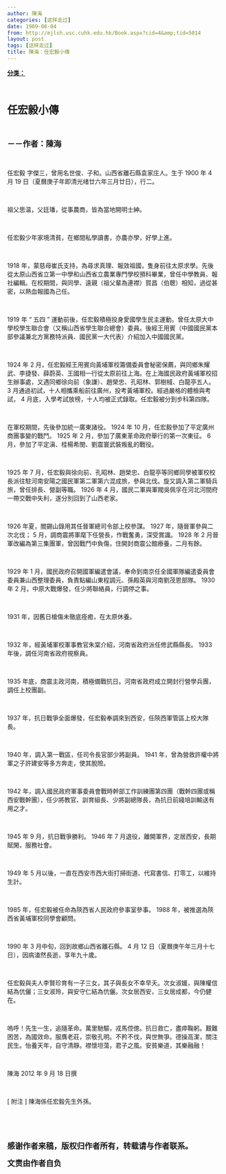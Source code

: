 ```yaml
---
author: 陳海
categories: [这样走过]
date: 1989-06-04
from: http://mjlsh.usc.cuhk.edu.hk/Book.aspx?cid=4&amp;tid=5014
layout: post
tags: [这样走过]
title: 陳海：任宏毅小傳
---
```


<div style="margin: 15px 10px 10px 0px;">
<div>
<span id="ctl00_ContentPlaceHolder1_chapter1_SubjectLabel" style="font-weight:bold;text-decoration:underline;">
   分类：
  </span>
</div>
<p class="p1">
<b>
<font size="5">
<span class="s1">
</span>
<br/>
</font>
</b>
</p>
<p class="p2">
<span class="s1">
<b>
<font size="5">
     任宏毅小傳
    </font>
</b>
</span>
</p>
<p class="p1">
<b>
<font size="4">
<span class="s1">
</span>
<br/>
</font>
</b>
</p>
<p class="p2">
<span class="s1">
<b>
<font size="4">
     －－作者：陳海
    </font>
</b>
</span>
</p>
<p class="p1">
<span class="s1">
</span>
<br/>
</p>
<p class="p2">
<span class="s1">
   任宏毅
  </span>
<span class="s2">
</span>
<span class="s1">
   字傑三，曾用名世俊、子和。山西省離石縣袁家庄人。生于
  </span>
<span class="s2">
   1900
  </span>
<span class="s1">
   年
  </span>
<span class="s2">
   4
  </span>
<span class="s1">
   月
  </span>
<span class="s2">
   19
  </span>
<span class="s1">
   日（夏曆庚子年即清光绪廿六年三月廿日），行二。
  </span>
</p>
<p class="p1">
<span class="s1">
</span>
<br/>
</p>
<p class="p2">
<span class="s1">
   祖父思温，父廷璠，從事農商，皆為當地開明士紳。
  </span>
</p>
<p class="p1">
<span class="s1">
</span>
<br/>
</p>
<p class="p2">
<span class="s1">
   任宏毅少年家境清貧，在鄉間私學讀書，亦農亦學，好學上進。
  </span>
</p>
<p class="p1">
<span class="s1">
</span>
<br/>
</p>
<p class="p2">
<span class="s2">
   1918
  </span>
<span class="s1">
   年，蒙慈母崔氏支持，為尋求真理、報效祖國，隻身前往太原求學。先後從太原山西省立第一中學和山西省立農業專門學校預科畢業，曾任中學教員、報社編輯。在校期間，與同學、遠親（祖父輩為連襟）賀昌（伯聰）相知，過從甚密，以熱血報國為己任。
  </span>
</p>
<p class="p1">
<span class="s1">
</span>
<br/>
</p>
<p class="p2">
<span class="s2">
   1919
  </span>
<span class="s1">
   年
  </span>
<span class="s2">
   “
  </span>
<span class="s1">
   五四
  </span>
<span class="s2">
   ”
  </span>
<span class="s1">
   運動前後，任宏毅積極投身愛國學生民主運動。曾任太原大中學校學生聯合會（又稱山西省學生聯合總會）委員。後經王用賓（中國國民黨本部參議兼北方黨務特派員、國民黨一大代表）介紹加入中國國民黨。
  </span>
</p>
<p class="p1">
<span class="s1">
</span>
<br/>
</p>
<p class="p2">
<span class="s2">
   1924
  </span>
<span class="s1">
   年
  </span>
<span class="s2">
   2
  </span>
<span class="s1">
   月，任宏毅經王用賓向黃埔軍校籌備委員會秘密保薦，與同鄉朱耀武、李捷發、薛蔚英、王國相一行從太原前往上海。在上海國民政府黃埔軍校招生辦事處，又遇同鄉徐向前（象謙）、趙榮忠、孔昭林、郭樹棫、白龍亭五人。
  </span>
<span class="s2">
   3
  </span>
<span class="s1">
   月通過初試，十人相攜乘船前往廣州，投考黃埔軍校。經過嚴格的體檢與考試，
  </span>
<span class="s2">
   4
  </span>
<span class="s1">
   月底，入學考試放榜，十人均被正式錄取。任宏毅被分到步科第四隊。
  </span>
</p>
<p class="p1">
<span class="s1">
</span>
<br/>
</p>
<p class="p2">
<span class="s1">
   在軍校期間，先後參加統一廣東諸役。
  </span>
<span class="s2">
   1924
  </span>
<span class="s1">
   年
  </span>
<span class="s2">
   10
  </span>
<span class="s1">
   月，任宏毅參加了平定廣州商團事變的戰鬥。
  </span>
<span class="s2">
   1925
  </span>
<span class="s1">
   年
  </span>
<span class="s2">
   2
  </span>
<span class="s1">
   月，參加了廣東革命政府舉行的第一次東征。
  </span>
<span class="s2">
   6
  </span>
<span class="s1">
   月，參加了平定滇、桂楊希閔、劉震寰武裝叛亂的戰役。
  </span>
</p>
<p class="p1">
<span class="s1">
</span>
<br/>
</p>
<p class="p2">
<span class="s2">
   1925
  </span>
<span class="s1">
   年
  </span>
<span class="s2">
   7
  </span>
<span class="s1">
   月，任宏毅與徐向前、孔昭林、趙榮忠、白龍亭等同鄉同學被軍校校長派往駐河南安陽之國民軍第二軍第六混成旅，參與北伐。旋又調入第二軍騎兵旅，曾任排長、營副等職。
  </span>
<span class="s2">
   1926
  </span>
<span class="s1">
   年
  </span>
<span class="s2">
   4
  </span>
<span class="s1">
   月，國民二軍與軍閥吳佩孚在河北河間府一帶交戰中失利，遂分別回到了山西老家。
  </span>
</p>
<p class="p1">
<span class="s1">
</span>
<br/>
</p>
<p class="p2">
<span class="s2">
   1926
  </span>
<span class="s1">
   年夏，閻錫山錄用其任晉軍總司令部上校參謀。
  </span>
<span class="s2">
   1927
  </span>
<span class="s1">
   年，隨晉軍參與二次北伐；
  </span>
<span class="s2">
   5
  </span>
<span class="s1">
   月，調商震將軍麾下任營長，作戰奮勇，深受賞識。
  </span>
<span class="s2">
   1928
  </span>
<span class="s1">
   年
  </span>
<span class="s2">
   2
  </span>
<span class="s1">
   月晉軍改編為第三集團軍，曾因戰鬥中負傷，住開封商震公館療養，二月有餘。
  </span>
</p>
<p class="p1">
<span class="s1">
</span>
<br/>
</p>
<p class="p2">
<span class="s2">
   1929
  </span>
<span class="s1">
   年
  </span>
<span class="s2">
   1
  </span>
<span class="s1">
   月，國民政府召開國軍編遣會議，奉命到南京任全國軍隊編遣委員會委員兼山西整理委員，負責點編山東程調元、孫殿英與河南劉茂恩部隊。
  </span>
<span class="s2">
   1930
  </span>
<span class="s1">
   年
  </span>
<span class="s2">
   2
  </span>
<span class="s1">
   月，中原大戰爆發，任少將聯絡員，行調停之事。
  </span>
</p>
<p class="p1">
<span class="s1">
</span>
<br/>
</p>
<p class="p2">
<span class="s2">
   1931
  </span>
<span class="s1">
   年，因舊日槍傷未徹底痊癒，在太原休養。
  </span>
</p>
<p class="p1">
<span class="s1">
</span>
<br/>
</p>
<p class="p2">
<span class="s2">
   1932
  </span>
<span class="s1">
   年，經黃埔軍校軍事教官朱棠介紹，河南省政府派任修武縣縣長。
  </span>
<span class="s2">
   1933
  </span>
<span class="s1">
   年後，調任河南省政府視察員。
  </span>
</p>
<p class="p1">
<span class="s1">
</span>
<br/>
</p>
<p class="p2">
<span class="s2">
   1935
  </span>
<span class="s1">
   年底，商震主政河南，積極備戰抗日。河南省政府成立開封行營學兵團，調任上校團副。
  </span>
</p>
<p class="p1">
<span class="s1">
</span>
<br/>
</p>
<p class="p2">
<span class="s2">
   1937
  </span>
<span class="s1">
   年，抗日戰爭全面爆發，任宏毅奉調來到西安，任陝西軍管區上校大隊長。
  </span>
</p>
<p class="p1">
<span class="s1">
</span>
<br/>
</p>
<p class="p2">
<span class="s2">
   1940
  </span>
<span class="s1">
   年，調入第一戰區，任司令長官部少將副員。
  </span>
<span class="s2">
   1941
  </span>
<span class="s1">
   年，曾為營救許權中將軍之子許建安等多方奔走，使其脫險。
  </span>
</p>
<p class="p1">
<span class="s1">
</span>
<br/>
</p>
<p class="p2">
<span class="s2">
   1942
  </span>
<span class="s1">
   年，調入國民政府軍事委員會戰時幹部工作訓練團第四團（戰幹四團或稱西安戰幹團），任少將教官、訓育組長、少將副總隊長，為抗日前綫培訓輸送有用之才。
  </span>
</p>
<p class="p1">
<span class="s1">
</span>
<br/>
</p>
<p class="p2">
<span class="s2">
   1945
  </span>
<span class="s1">
   年
  </span>
<span class="s2">
   9
  </span>
<span class="s1">
   月，抗日戰爭勝利。
  </span>
<span class="s2">
   1946
  </span>
<span class="s1">
   年
  </span>
<span class="s2">
   7
  </span>
<span class="s1">
   月退役，離開軍界，定居西安，長期賦閑，服務社會。
  </span>
</p>
<p class="p1">
<span class="s1">
</span>
<br/>
</p>
<p class="p2">
<span class="s2">
   1949
  </span>
<span class="s1">
   年
  </span>
<span class="s2">
   5
  </span>
<span class="s1">
   月以後，一直在西安市西大街打掃街道、代寫書信、打零工，以維持生計。
  </span>
</p>
<p class="p1">
<span class="s1">
</span>
<br/>
</p>
<p class="p2">
<span class="s2">
   1985
  </span>
<span class="s1">
   年，任宏毅被任命為陝西省人民政府參事室參事。
  </span>
<span class="s2">
   1988
  </span>
<span class="s1">
   年，被推選為陝西省黃埔軍校同學會顧問。
  </span>
</p>
<p class="p1">
<span class="s1">
</span>
<br/>
</p>
<p class="p2">
<span class="s2">
   1990
  </span>
<span class="s1">
   年
  </span>
<span class="s2">
   3
  </span>
<span class="s1">
   月中旬，回到故鄉山西省離石縣。
  </span>
<span class="s2">
   4
  </span>
<span class="s1">
   月
  </span>
<span class="s2">
   12
  </span>
<span class="s1">
   日（夏曆庚午年三月十七日），因病溘然長逝，享年九十歲。
  </span>
</p>
<p class="p1">
<span class="s1">
</span>
<br/>
</p>
<p class="p2">
<span class="s1">
   任宏毅與夫人李賢珍育有一子三女，其子與長女不幸早夭。次女淑媛，與陳權信結為伉儷；三女淑玲，與安守仁結為伉儷。次女居西安，三女居成都，今仍健在。
  </span>
</p>
<p class="p1">
<span class="s1">
</span>
<br/>
</p>
<p class="p2">
<span class="s1">
   嗚呼！先生一生，追隨革命。萬里馳驅，戎馬倥傯。抗日救亡，盡瘁鞠躬。艱難困苦，為國效命。服膺老莊，崇敬孔明。不矜不伐，與世無爭。德操高潔，關注民生。怡養天年，自守清靜。襟懷坦蕩，君子之風。安貧樂道，其樂融融！
  </span>
</p>
<p class="p1">
<span class="s1">
</span>
<br/>
</p>
<p class="p3">
<span class="s3">
   陳海
  </span>
<span class="s1">
   2012
  </span>
<span class="s3">
   年
  </span>
<span class="s1">
   9
  </span>
<span class="s3">
   月
  </span>
<span class="s1">
   18
  </span>
<span class="s3">
   日撰
  </span>
</p>
<p class="p1">
<span class="s1">
</span>
<br/>
</p>
<p class="p2">
<span class="s2">
   [
  </span>
<span class="s1">
   附注
  </span>
<span class="s2">
   ]
  </span>
<span class="s1">
   陳海係任宏毅先生外孫。
  </span>
</p>
<p class="p1">
<span class="s1">
</span>
<br/>
</p>
<p class="p1">
<b>
<font size="4">
<span class="s1">
</span>
<br/>
</font>
</b>
</p>
<p class="p2">
<span class="s1">
<b>
<font size="4">
     感谢作者来稿，版权归作者所有，转载请与作者联系。
    </font>
</b>
</span>
</p>
<p class="p2">
<span class="s1">
<b>
<font size="4">
     文责由作者自负
    </font>
</b>
</span>
</p>
</div>
